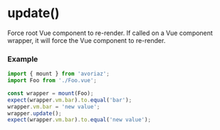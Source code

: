 # update()

Force root Vue component to re-render. If called on a Vue component wrapper, it will force the Vue component to re-render.

### Example

```js
import { mount } from 'avoriaz';
import Foo from './Foo.vue';

const wrapper = mount(Foo);
expect(wrapper.vm.bar).to.equal('bar');
wrapper.vm.bar = 'new value';
wrapper.update();
expect(wrapper.vm.bar).to.equal('new value');
```